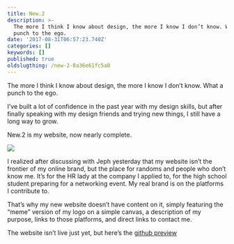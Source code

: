 ```yaml
---
title: New.2
description: >-
  The more I think I know about design, the more I know I don’t know. What a
  punch to the ego.
date: '2017-08-31T06:57:23.740Z'
categories: []
keywords: []
published: true
oldslugthing: /new-2-8a36e61fc5a0
---
```


The more I think I know about design, the more I know I don’t know. What a punch to the ego.

I’ve built a lot of confidence in the past year with my design skills, but after finally speaking with my design friends and trying new things, I still have a long way to grow.

New.2 is my website, now nearly complete.

![](https://cdn-images-1.medium.com/max/800/1*w_QAKp0pVQRNo54e5ZWotw.png)

I realized after discussing with Jeph yesterday that my website isn’t the frontier of my online brand, but the place for randoms and people who don’t know me. It’s for the HR lady at the company I applied to, for the high school student preparing for a networking event. My real brand is on the platforms I contribute to.

That’s why my new website doesn’t have content on it, simply featuring the “meme” version of my logo on a simple canvas, a description of my purpose, links to those platforms, and direct links to contact me.

The website isn’t live just yet, but here’s the [github preview](https://github.com/askalburgi/askalburgi.github.io/tree/websiteAug2017Curr)
